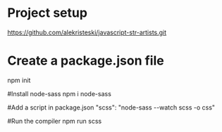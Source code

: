 # Project setup
https://github.com/alekristeski/javascript-str-artists.git

# Create a package.json file
npm init

#Install node-sass
npm i node-sass

#Add a script in package.json
"scss": "node-sass --watch scss -o css"

#Run the compiler
npm run scss

